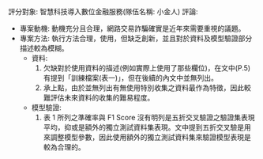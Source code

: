 評分對象: 智慧科技導入數位金融服務(隊伍名稱: 小金人)
評論:
- 專案動機: 動機充分且合理，網路交易詐騙確實是近年來需要重視的議題。
- 專案方法: 執行方法合理，使用，但缺乏創新，並且對於資料及模型驗證部分描述較為模糊。
  - 資料: 
    1. 欠缺對於使用資料的描述(例如實際上使用了那些欄位)，在文中(P.5)有提到「訓練檔案(表一)」，但在後續的內文中並無列出。
    2. 承上點，由於並無列出有無使用特別收集之資料最作為特徵，因此較難評估未來資料的收集的難易程度。
  - 模型驗證:
    1. 表 1 所列之準確率與 F1 Score 沒有明列是五折交叉驗證之驗證集表現平均，抑或是額外的獨立測試資料集表現。文中提到五折交叉驗是用來調整模型參數，因此使用額外的獨立測試資料集來驗證模型表現是較為合理的。
